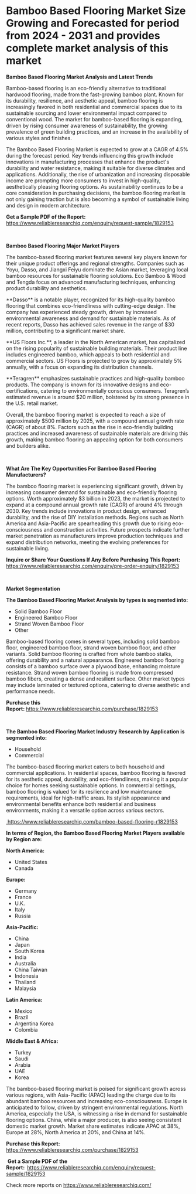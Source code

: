 <p><h1>Bamboo Based Flooring Market Size Growing and Forecasted for period from 2024 - 2031 and provides complete market analysis of this market</h1></p><p><strong>Bamboo Based Flooring Market Analysis and Latest Trends</strong></p>
<p><p>Bamboo-based flooring is an eco-friendly alternative to traditional hardwood flooring, made from the fast-growing bamboo plant. Known for its durability, resilience, and aesthetic appeal, bamboo flooring is increasingly favored in both residential and commercial spaces due to its sustainable sourcing and lower environmental impact compared to conventional wood. The market for bamboo-based flooring is expanding, driven by rising consumer awareness of sustainability, the growing prevalence of green building practices, and an increase in the availability of various styles and finishes.</p><p>The Bamboo Based Flooring Market is expected to grow at a CAGR of 4.5% during the forecast period. Key trends influencing this growth include innovations in manufacturing processes that enhance the product's durability and water resistance, making it suitable for diverse climates and applications. Additionally, the rise of urbanization and increasing disposable income are prompting more consumers to invest in high-quality, aesthetically pleasing flooring options. As sustainability continues to be a core consideration in purchasing decisions, the bamboo flooring market is not only gaining traction but is also becoming a symbol of sustainable living and design in modern architecture.</p></p>
<p><strong>Get a Sample PDF of the Report:&nbsp;</strong> <a href="https://www.reliableresearchiq.com/enquiry/request-sample/1829153?utm_campaign=1896&utm_medium=2&utm_source=Github&utm_content=ia&utm_term=30122024&utm_id=bamboo-based-flooring">https://www.reliableresearchiq.com/enquiry/request-sample/1829153</a></p>
<p>&nbsp;</p>
<p><strong>Bamboo Based Flooring Major Market Players</strong></p>
<p><p>The bamboo-based flooring market features several key players known for their unique product offerings and regional strengths. Companies such as Yoyu, Dasso, and Jiangxi Feiyu dominate the Asian market, leveraging local bamboo resources for sustainable flooring solutions. Eco Bamboo & Wood and Tengda focus on advanced manufacturing techniques, enhancing product durability and aesthetics.</p><p>**Dasso** is a notable player, recognized for its high-quality bamboo flooring that combines eco-friendliness with cutting-edge design. The company has experienced steady growth, driven by increased environmental awareness and demand for sustainable materials. As of recent reports, Dasso has achieved sales revenue in the range of $30 million, contributing to a significant market share.</p><p>**US Floors Inc.**, a leader in the North American market, has capitalized on the rising popularity of sustainable building materials. Their product line includes engineered bamboo, which appeals to both residential and commercial sectors. US Floors is projected to grow by approximately 5% annually, with a focus on expanding its distribution channels.</p><p>**Teragren** emphasizes sustainable practices and high-quality bamboo products. The company is known for its innovative designs and eco-certifications, catering to environmentally conscious consumers. Teragren’s estimated revenue is around $20 million, bolstered by its strong presence in the U.S. retail market.</p><p>Overall, the bamboo flooring market is expected to reach a size of approximately $500 million by 2025, with a compound annual growth rate (CAGR) of about 8%. Factors such as the rise in eco-friendly building practices and increased awareness of sustainable materials are driving this growth, making bamboo flooring an appealing option for both consumers and builders alike.</p></p>
<p>&nbsp;</p>
<p><strong>What Are The Key Opportunities For Bamboo Based Flooring Manufacturers?</strong></p>
<p><p>The bamboo flooring market is experiencing significant growth, driven by increasing consumer demand for sustainable and eco-friendly flooring options. Worth approximately $3 billion in 2023, the market is projected to expand at a compound annual growth rate (CAGR) of around 4% through 2030. Key trends include innovations in product design, enhanced durability, and the rise of DIY installation methods. Regions such as North America and Asia-Pacific are spearheading this growth due to rising eco-consciousness and construction activities. Future prospects indicate further market penetration as manufacturers improve production techniques and expand distribution networks, meeting the evolving preferences for sustainable living.</p></p>
<p><strong>Inquire or Share Your Questions If Any Before Purchasing This Report:</strong> <a href="https://www.reliableresearchiq.com/enquiry/pre-order-enquiry/1829153?utm_campaign=1896&utm_medium=2&utm_source=Github&utm_content=ia&utm_term=30122024&utm_id=bamboo-based-flooring">https://www.reliableresearchiq.com/enquiry/pre-order-enquiry/1829153</a></p>
<p>&nbsp;</p>
<p><strong>Market Segmentation</strong></p>
<p><strong>The Bamboo Based Flooring Market Analysis by types is segmented into:</strong></p>
<p><ul><li>Solid Bamboo Floor</li><li>Engineered Bamboo Floor</li><li>Strand Woven Bamboo Floor</li><li>Other</li></ul></p>
<p><p>Bamboo-based flooring comes in several types, including solid bamboo floor, engineered bamboo floor, strand woven bamboo floor, and other variants. Solid bamboo flooring is crafted from whole bamboo stalks, offering durability and a natural appearance. Engineered bamboo flooring consists of a bamboo surface over a plywood base, enhancing moisture resistance. Strand woven bamboo flooring is made from compressed bamboo fibers, creating a dense and resilient surface. Other market types may include laminated or textured options, catering to diverse aesthetic and performance needs.</p></p>
<p><strong>Purchase this Report:&nbsp;</strong><a href="https://www.reliableresearchiq.com/purchase/1829153?utm_campaign=1896&utm_medium=2&utm_source=Github&utm_content=ia&utm_term=30122024&utm_id=bamboo-based-flooring">https://www.reliableresearchiq.com/purchase/1829153</a></p>
<p>&nbsp;</p>
<p><strong>The Bamboo Based Flooring Market Industry Research by Application is segmented into:</strong></p>
<p><ul><li>Household</li><li>Commercial</li></ul></p>
<p><p>The bamboo-based flooring market caters to both household and commercial applications. In residential spaces, bamboo flooring is favored for its aesthetic appeal, durability, and eco-friendliness, making it a popular choice for homes seeking sustainable options. In commercial settings, bamboo flooring is valued for its resilience and low maintenance requirements, ideal for high-traffic areas. Its stylish appearance and environmental benefits enhance both residential and business environments, making it a versatile option across various sectors.</p></p>
<p><a href="https://www.reliableresearchiq.com/bamboo-based-flooring-r1829153?utm_campaign=1896&utm_medium=2&utm_source=Github&utm_content=ia&utm_term=30122024&utm_id=bamboo-based-flooring">&nbsp;https://www.reliableresearchiq.com/bamboo-based-flooring-r1829153</a></p>
<p><strong>In terms of Region, the Bamboo Based Flooring Market Players available by Region are:</strong></p>
<p>
    <p> <strong> North America: </strong>
        <ul>
            <li>United States</li>
            <li>Canada</li>
        </ul>
        </p> 
    <p> <strong> Europe: </strong>
        <ul>
            <li>Germany</li>
            <li>France</li>
            <li>U.K.</li>
            <li>Italy</li>
            <li>Russia</li>
        </ul>
        </p> 
    <p> <strong> Asia-Pacific: </strong>
        <ul>
            <li>China</li>
            <li>Japan</li>
            <li>South Korea</li>
            <li>India</li>
            <li>Australia</li>
            <li>China Taiwan</li>
            <li>Indonesia</li>
            <li>Thailand</li>
            <li>Malaysia</li>
        </ul>
        </p> 
    <p> <strong> Latin America: </strong>
        <ul>
            <li>Mexico</li>
            <li>Brazil</li>
            <li>Argentina Korea</li>
            <li>Colombia</li>
        </ul>
        </p> 
    <p> <strong> Middle East & Africa: </strong>
        <ul>
            <li>Turkey</li>
            <li>Saudi</li>
            <li>Arabia</li>
            <li>UAE</li>
            <li>Korea</li>
        </ul>
    </p>
    </p>
<p><p>The bamboo-based flooring market is poised for significant growth across various regions, with Asia-Pacific (APAC) leading the charge due to its abundant bamboo resources and increasing eco-consciousness. Europe is anticipated to follow, driven by stringent environmental regulations. North America, especially the USA, is witnessing a rise in demand for sustainable flooring options. China, while a major producer, is also seeing consistent domestic market growth. Market share estimates indicate APAC at 38%, Europe at 28%, North America at 20%, and China at 14%.</p></p>
<p><strong>Purchase this Report: </strong><a href="https://www.reliableresearchiq.com/purchase/1829153?utm_campaign=1896&utm_medium=2&utm_source=Github&utm_content=ia&utm_term=30122024&utm_id=bamboo-based-flooring">https://www.reliableresearchiq.com/purchase/1829153</a></p>
<p>&nbsp;<strong>Get a Sample PDF of the Report:&nbsp;&nbsp;</strong><a href="https://www.reliableresearchiq.com/enquiry/request-sample/1829153?utm_campaign=1896&utm_medium=2&utm_source=Github&utm_content=ia&utm_term=30122024&utm_id=bamboo-based-flooring">https://www.reliableresearchiq.com/enquiry/request-sample/1829153</a></p>
<p><strong></strong></p>
<p>Check more reports on <a href="https://www.reliableresearchiq.com/?utm_campaign=1896&utm_medium=2&utm_source=Github&utm_content=ia&utm_term=30122024&utm_id=bamboo-based-flooring">https://www.reliableresearchiq.com/</a></p>